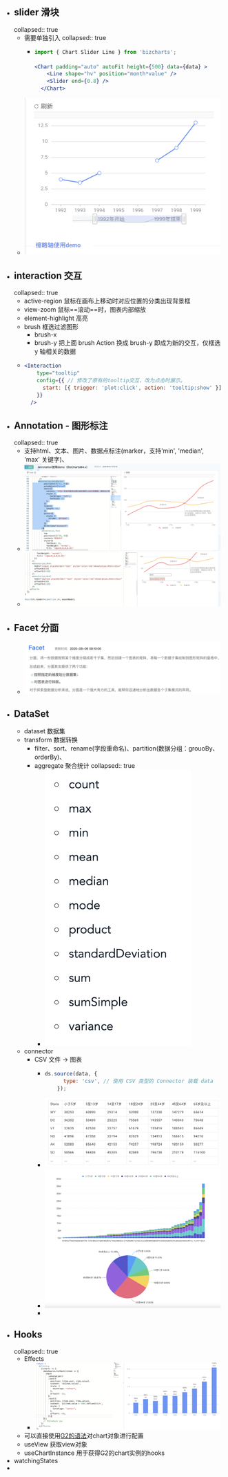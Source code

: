 - ## slider 滑块
  collapsed:: true
	- 需要单独引入
	  collapsed:: true
		- ```jsx
		  import { Chart Slider Line } from 'bizcharts';
		  
		  <Chart padding="auto" autoFit height={500} data={data} >
		      <Line shape="hv" position="month*value" />
		      <Slider end={0.8} />
		    </Chart>
		  ```
	- ![image.png](../assets/image_1661780299302_0.png)
- ## interaction  交互
  collapsed:: true
	- active-region  鼠标在画布上移动时对应位置的分类出现背景框
	- view-zoom  鼠标==滚动==时，图表内部缩放
	- element-highlight 高亮
	- brush  框选过滤图形
		- brush-x
		- brush-y  把上面 brush Action 换成 brush-y 即成为新的交互，仅框选 y 轴相关的数据
	- ```jsx
	  <Interaction
	      type="tooltip"
	      config={{ // 修改了原有的tooltip交互，改为点击时展示。
	        start: [{ trigger: 'plot:click', action: 'tooltip:show' }],
	      }}
	    />
	  ```
- ## Annotation - 图形标注
  collapsed:: true
	- 支持html、文本、图片、数据点标注(marker，支持'min', 'median', 'max' 关键字)、
	- ![image.png](../assets/image_1661780809204_0.png)
	- ![image.png](../assets/image_1661780952247_0.png)
- ## Facet 分面
	- ![image.png](../assets/image_1661781227335_0.png)
- ## DataSet
	- dataset 数据集
	- transform  数据转换
		- filter、sort、rename(字段重命名)、partition(数据分组：grouoBy、orderBy)、
		- aggregate 聚合统计
		  collapsed:: true
			- ![image.png](../assets/image_1661782067121_0.png)
	- connector
		- CSV 文件 ->  图表
			- ```jsx
			  ds.source(data, {
			        type: 'csv', // 使用 CSV 类型的 Connector 装载 data
			      });
			  ```
			- ![image.png](../assets/image_1661782654135_0.png)
			- ![image.png](../assets/image_1661782639800_0.png)
			-
- ## Hooks
  collapsed:: true
	- Effects
		- ![image.png](../assets/image_1661782339945_0.png)
	- 可以直接使用[G2的语法](https://g2.antv.vision/zh/docs/manual/about-g2)对chart对象进行配置
	- useView  获取view对象
	- useChartInstance 用于获得G2的chart实例的hooks
- watchingStates
-
